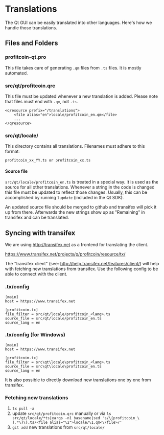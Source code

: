 Translations
============

The Qt GUI can be easily translated into other languages. Here's how we
handle those translations.

Files and Folders
-----------------

### profitcoin-qt.pro

This file takes care of generating `.qm` files from `.ts` files. It is mostly
automated.

### src/qt/profitcoin.qrc

This file must be updated whenever a new translation is added. Please note that
files must end with `.qm`, not `.ts`.

    <qresource prefix="/translations">
        <file alias="en">locale/profitcoin_en.qm</file>
        ...
    </qresource>

### src/qt/locale/

This directory contains all translations. Filenames must adhere to this format:

    profitcoin_xx_YY.ts or profitcoin_xx.ts

#### Source file

`src/qt/locale/profitcoin_en.ts` is treated in a special way. It is used as the
source for all other translations. Whenever a string in the code is changed
this file must be updated to reflect those changes. Usually, this can be
accomplished by running `lupdate` (included in the Qt SDK).

An updated source file should be merged to github and transifex will pick it
up from there. Afterwards the new strings show up as "Remaining" in transifex
and can be translated.

Syncing with transifex
----------------------

We are using http://transifex.net as a frontend for translating the client.

https://www.transifex.net/projects/p/profitcoin/resource/tx/

The "transifex client" (see: http://help.transifex.net/features/client/)
will help with fetching new translations from transifex. Use the following
config to be able to connect with the client.

### .tx/config

    [main]
    host = https://www.transifex.net

    [profitcoin.tx]
    file_filter = src/qt/locale/profitcoin_<lang>.ts
    source_file = src/qt/locale/profitcoin_en.ts
    source_lang = en
    
### .tx/config (for Windows)

    [main]
    host = https://www.transifex.net

    [profitcoin.tx]
    file_filter = src\qt\locale\profitcoin_<lang>.ts
    source_file = src\qt\locale\profitcoin_en.ts
    source_lang = en

It is also possible to directly download new translations one by one from transifex.

### Fetching new translations

1. `tx pull -a`
2. update `src/qt/profitcoin.qrc` manually or via
   `ls src/qt/locale/*ts|xargs -n1 basename|sed 's/\(profitcoin_\(.*\)\).ts/<file alias="\2">locale/\1.qm<\/file>/'`
3. `git add` new translations from `src/qt/locale/`
